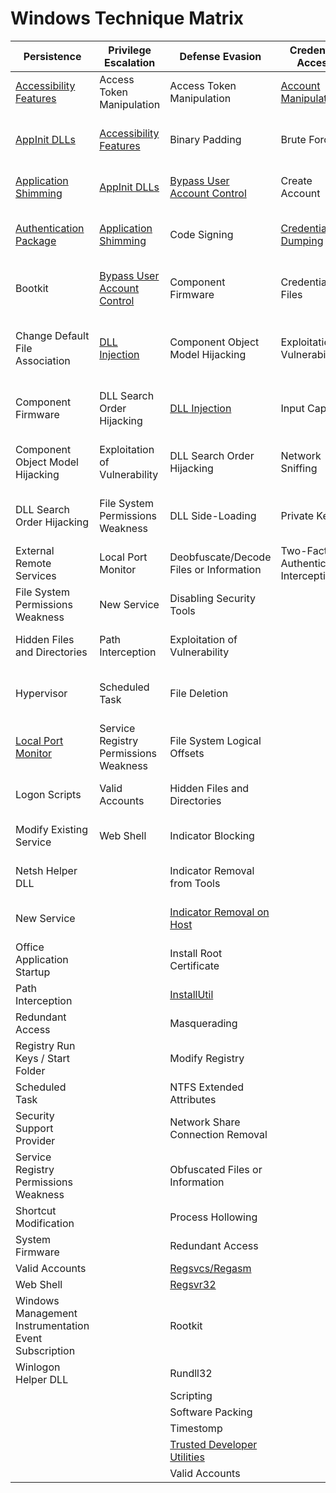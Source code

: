 # Windows Technique Matrix

| ﻿Persistence                                           | Privilege Escalation                  | Defense Evasion                         | Credential Access                      | Discovery                              | Lateral Movement                    | Execution                          | Collection                     | Exfiltration                                  | Command and Control                     |
|-------------------------------------------------------|---------------------------------------|-----------------------------------------|----------------------------------------|----------------------------------------|-------------------------------------|------------------------------------|--------------------------------|-----------------------------------------------|-----------------------------------------|
| [Accessibility Features](persistence/accessibility_features.md)                                | Access Token Manipulation             | Access Token Manipulation               | [Account Manipulation](credential_access/account_manipulation)                   | [Account Discovery](discovery/users_groups_enumeration.md)                      | Application Deployment Software     | [Application Shimming](persistence/appcompat_shim_databases.md)               | Audio Capture                  | Automated Exfiltration                        | Commonly Used Port                      |
| [AppInit DLLs](persistence/appinit_dlls.md)                                          | [Accessibility Features](persistence/accessibility_features.md)                | Binary Padding                          | Brute Force                            | Application Window Discovery           | Exploitation of Vulnerability       | Command-Line Interface             |Automated Collection           | Data Compressed                               | Communication Through Removable Media   |
| [Application Shimming](persistence/appcompat_shim_databases.md)                                  | [AppInit DLLs](persistence/appinit_dlls.md)                           | [Bypass User Account Control](privilege_escalation/bypass_user_account_control)             | Create Account                         | File and Directory Discovery           | Logon Scripts                       | Execution through API              | Clipboard Data                 | Data Encrypted                                | Connection Proxy                        |
| [Authentication Package](persistence/authentication_package.md)                                | [Application Shimming](persistence/appcompat_shim_databases.md)                  | Code Signing                            | [Credential Dumping](credential_access/credential_dumping)                     | Network Service Scanning               | [Pass the Hash](lateral_movement/pass_the_hash)                       | Execution through Module Load      | Data Staged                    | Data Transfer Size Limits                     | Custom Command and Control Protocol     |
| Bootkit                                               | [Bypass User Account Control](privilege_escalation/bypass_user_account_control)           | Component Firmware                      | Credentials in Files                   | [Network Share Discovery](discovery/remote_dir_share_enumeration.md)                | Pass the Ticket                     | Graphical User Interface           | Data from Local System         | Exfiltration Over Alternative Protocol        | Custom Cryptographic Protocol           |
| Change Default File Association                       | [DLL Injection](privilege_escalation/dll_injection/dllinjection_via_loadlibrary.md)                         | Component Object Model Hijacking       | Exploitation of Vulnerability          | Peripheral Device Discovery            | [Remote Desktop Protocol](lateral_movement/remote_desktop_logon.md)             | [InstallUtil](defense_evasion/bypass_whitelisting_installutil.md)                        | Data from Network Shared Drive | Exfiltration Over Command and Control Channel | Data Encoding                           |
| Component Firmware                                    | DLL Search Order Hijacking            | [DLL Injection](privilege_escalation/dll_injection/dllinjection_via_loadlibrary.md)                           | Input Capture                          | Permission Groups Discovery            | [Remote File Copy](lateral_movement/remote_file_copy.md)                    | PowerShell                         | Data from Removable Media      | Exfiltration Over Other Network Medium        | Data Obfuscation                        |
| Component Object Model Hijacking                      | Exploitation of Vulnerability         | DLL Search Order Hijacking              | Network Sniffing                       | Process Discovery                      | Remote Services                     | Process Hollowing                  | Email Collection               | Exfiltration Over Physical Medium             | Fallback Channels                       |
| DLL Search Order Hijacking                            | File System Permissions Weakness      | DLL Side-Loading                        | Private Keys                           | Query Registry                         | Replication Through Removable Media | [Regsvcs/Regasm](defense_evasion/bypass_whitelisting_regsvcs_regasm.md)                     | Input Capture                  | Scheduled Transfer                            | Multi-Stage Channels                    |
| External Remote Services                              | Local Port Monitor                    | Deobfuscate/Decode Files or Information | Two-Factor Authentication Interception | Remote System Discovery                | Shared Webroot                      | [Regsvr32](defense_evasion/bypass_whitelisting_regsvr32.md)                           | Screen Capture                 |                                               | Multiband Communication                 |
| File System Permissions Weakness                      | New Service                           | Disabling Security Tools                |                                        | Security Software Discovery            | Taint Shared Content                | Rundll32                           | Video Capture                  |                                               | Multilayer Encryption                   |
| Hidden Files and Directories                          | Path Interception                     | Exploitation of Vulnerability           |                                        | System Information Discovery           | Third-party Software                | Scheduled Task                     |                                |                                               | [Remote File Copy](lateral_movement/remote_file_copy.md)                        |
| Hypervisor                                            | Scheduled Task                        | File Deletion                           |                                        | System Network Configuration Discovery | Windows Admin Shares                | Scripting                          |                                |                                               | Standard Application Layer Protocol     |
| [Local Port Monitor](persistence/local_port_monitor.md)                                    | Service Registry Permissions Weakness | File System Logical Offsets             |                                        | System Network Connections Discovery   | [Windows Remote Management](lateral_movement/windows_remote_management)           | Service Execution                  |                                |                                               | Standard Cryptographic Protocol         |
| Logon Scripts                                         | Valid Accounts                        | Hidden Files and Directories            |                                        | System Owner/User Discovery            |                                     | Third-party Software               |                                |                                               | Standard Non-Application Layer Protocol |
| Modify Existing Service                               | Web Shell                             | Indicator Blocking                      |                                        | System Service Discovery               |                                     | [Trusted Developer Utilities](defense_evasion/trusted_developer_utilities)        |                                |                                               | Uncommonly Used Port                    |
| Netsh Helper DLL                                      |                                       | Indicator Removal from Tools            |                                        | System Time Discovery                  |                                     | [Windows Management Instrumentation](lateral_movement/windows_management_instrumentation) |                                |                                               | Web Service                             |
| New Service                                           |                                       | [Indicator Removal on Host](defense_evasion/indicator_removal_on_host.md)               |                                        |                                        |                                     | [Windows Remote Management](lateral_movement/windows_remote_management)          |                                |                                               |                                         |
| Office Application Startup                            |                                       | Install Root Certificate                |                                        |                                        |                                     |                                     |                                |                                               |                                         |
| Path Interception                                     |                                       | [InstallUtil](defense_evasion/bypass_whitelisting_installutil.md)                             |                                        |                                        |                                     |                                    |                                |                                               |                                         |
| Redundant Access                                      |                                       | Masquerading                            |                                        |                                        |                                     |                                    |                                |                                               |                                         |
| Registry Run Keys / Start Folder                      |                                       | Modify Registry                         |                                        |                                        |                                     |                                    |                                |                                               |                                         |
| Scheduled Task                                        |                                       | NTFS Extended Attributes                |                                        |                                        |                                     |                                    |                                |                                               |                                         |
| Security Support Provider                             |                                       | Network Share Connection Removal        |                                        |                                        |                                     |                                    |                                |                                               |                                         |
| Service Registry Permissions Weakness                 |                                       | Obfuscated Files or Information         |                                        |                                        |                                     |                                    |                                |                                               |                                         |
| Shortcut Modification                                 |                                       | Process Hollowing                       |                                        |                                        |                                     |                                    |                                |                                               |                                         |
| System Firmware                                       |                                       | Redundant Access                        |                                        |                                        |                                     |                                    |                                |                                               |                                         |
| Valid Accounts                                        |                                       | [Regsvcs/Regasm](defense_evasion/bypass_whitelisting_regsvcs_regasm.md)                          |                                        |                                        |                                     |                                    |                                |                                               |                                         |
| Web Shell                                             |                                       | [Regsvr32](defense_evasion/bypass_whitelisting_regsvr32.md)                                |                                        |                                        |                                     |                                    |                                |                                               |                                         |
| Windows Management Instrumentation Event Subscription |                                       | Rootkit                                 |                                        |                                        |                                     |                                    |                                |                                               |                                         |
| Winlogon Helper DLL                                   |                                       | Rundll32                                |                                        |                                        |                                     |                                    |                                |                                               |                                         |
|                                                       |                                       | Scripting                               |                                        |                                        |                                     |                                    |                                |                                               |                                         |
|                                                       |                                       | Software Packing                        |                                        |                                        |                                     |                                    |                                |                                               |                                         |
|                                                       |                                       | Timestomp                               |                                        |                                        |                                     |                                    |                                |                                               |                                         |
|                                                       |                                       | [Trusted Developer Utilities](defense_evasion/trusted_developer_utilities)             |                                        |                                        |                                     |                                    |                                |                                               |                                         |
|                                                       |                                       | Valid Accounts                          |                                        |                                        |                                     |                                    |                                |                                               |                                         |
